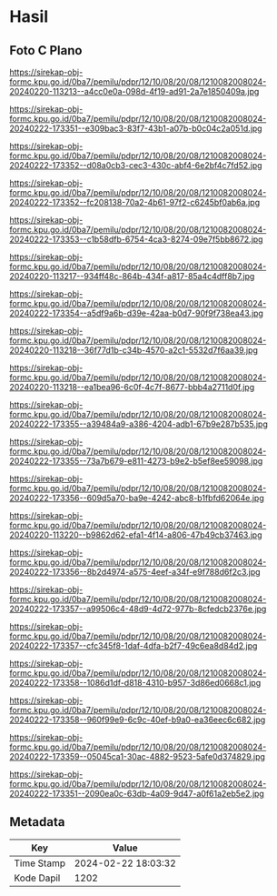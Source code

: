 # Hasil

## Foto C Plano

https://sirekap-obj-formc.kpu.go.id/0ba7/pemilu/pdpr/12/10/08/20/08/1210082008024-20240220-113213--a4cc0e0a-098d-4f19-ad91-2a7e1850409a.jpg

https://sirekap-obj-formc.kpu.go.id/0ba7/pemilu/pdpr/12/10/08/20/08/1210082008024-20240222-173351--e309bac3-83f7-43b1-a07b-b0c04c2a051d.jpg

https://sirekap-obj-formc.kpu.go.id/0ba7/pemilu/pdpr/12/10/08/20/08/1210082008024-20240222-173352--d08a0cb3-cec3-430c-abf4-6e2bf4c7fd52.jpg

https://sirekap-obj-formc.kpu.go.id/0ba7/pemilu/pdpr/12/10/08/20/08/1210082008024-20240222-173352--fc208138-70a2-4b61-97f2-c6245bf0ab6a.jpg

https://sirekap-obj-formc.kpu.go.id/0ba7/pemilu/pdpr/12/10/08/20/08/1210082008024-20240222-173353--c1b58dfb-6754-4ca3-8274-09e7f5bb8672.jpg

https://sirekap-obj-formc.kpu.go.id/0ba7/pemilu/pdpr/12/10/08/20/08/1210082008024-20240220-113217--934ff48c-864b-434f-a817-85a4c4dff8b7.jpg

https://sirekap-obj-formc.kpu.go.id/0ba7/pemilu/pdpr/12/10/08/20/08/1210082008024-20240222-173354--a5df9a6b-d39e-42aa-b0d7-90f9f738ea43.jpg

https://sirekap-obj-formc.kpu.go.id/0ba7/pemilu/pdpr/12/10/08/20/08/1210082008024-20240220-113218--36f77d1b-c34b-4570-a2c1-5532d7f6aa39.jpg

https://sirekap-obj-formc.kpu.go.id/0ba7/pemilu/pdpr/12/10/08/20/08/1210082008024-20240220-113218--ea1bea96-6c0f-4c7f-8677-bbb4a2711d0f.jpg

https://sirekap-obj-formc.kpu.go.id/0ba7/pemilu/pdpr/12/10/08/20/08/1210082008024-20240222-173355--a39484a9-a386-4204-adb1-67b9e287b535.jpg

https://sirekap-obj-formc.kpu.go.id/0ba7/pemilu/pdpr/12/10/08/20/08/1210082008024-20240222-173355--73a7b679-e811-4273-b9e2-b5ef8ee59098.jpg

https://sirekap-obj-formc.kpu.go.id/0ba7/pemilu/pdpr/12/10/08/20/08/1210082008024-20240222-173356--609d5a70-ba9e-4242-abc8-b1fbfd62064e.jpg

https://sirekap-obj-formc.kpu.go.id/0ba7/pemilu/pdpr/12/10/08/20/08/1210082008024-20240220-113220--b9862d62-efa1-4f14-a806-47b49cb37463.jpg

https://sirekap-obj-formc.kpu.go.id/0ba7/pemilu/pdpr/12/10/08/20/08/1210082008024-20240222-173356--8b2d4974-a575-4eef-a34f-e9f788d6f2c3.jpg

https://sirekap-obj-formc.kpu.go.id/0ba7/pemilu/pdpr/12/10/08/20/08/1210082008024-20240222-173357--a99506c4-48d9-4d72-977b-8cfedcb2376e.jpg

https://sirekap-obj-formc.kpu.go.id/0ba7/pemilu/pdpr/12/10/08/20/08/1210082008024-20240222-173357--cfc345f8-1daf-4dfa-b2f7-49c6ea8d84d2.jpg

https://sirekap-obj-formc.kpu.go.id/0ba7/pemilu/pdpr/12/10/08/20/08/1210082008024-20240222-173358--1086d1df-d818-4310-b957-3d86ed0668c1.jpg

https://sirekap-obj-formc.kpu.go.id/0ba7/pemilu/pdpr/12/10/08/20/08/1210082008024-20240222-173358--960f99e9-6c9c-40ef-b9a0-ea36eec6c682.jpg

https://sirekap-obj-formc.kpu.go.id/0ba7/pemilu/pdpr/12/10/08/20/08/1210082008024-20240222-173359--05045ca1-30ac-4882-9523-5afe0d374829.jpg

https://sirekap-obj-formc.kpu.go.id/0ba7/pemilu/pdpr/12/10/08/20/08/1210082008024-20240222-173351--2090ea0c-63db-4a09-9d47-a0f61a2eb5e2.jpg


## Metadata

| Key        | Value               |
| ---------- | ------------------- |
| Time Stamp | 2024-02-22 18:03:32 |
| Kode Dapil | 1202                |



